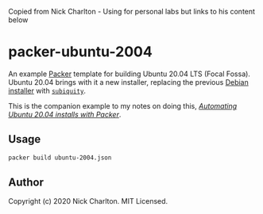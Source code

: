 Copied from Nick Charlton - Using for personal labs but links to his content below 

# packer-ubuntu-2004

An example [Packer][] template for building Ubuntu 20.04 LTS (Focal
Fossa). Ubuntu 20.04 brings with it a new installer, replacing the previous
[Debian installer][1] with [`subiquity`][2].

This is the companion example to my notes on doing this, [_Automating Ubuntu
20.04 installs with Packer_][3].

## Usage

```sh
packer build ubuntu-2004.json
```

## Author

Copyright (c) 2020 Nick Charlton. MIT Licensed.

[Packer]: https://packer.io
[1]: https://www.debian.org/devel/debian-installer/
[2]: https://github.com/CanonicalLtd/subiquity
[3]: https://nickcharlton.net/posts/automating-ubuntu-2004-installs-with-packer.html
